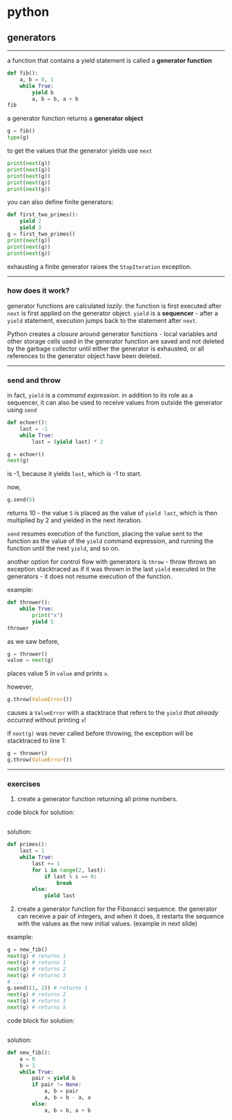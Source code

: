 # python

## generators

---

a function that contains a yield statement is called a **generator function**

```python
def fib():
    a, b = 0, 1
    while True:
        yield b
        a, b = b, a + b
fib
```
<!-- .element: data-thebe-executable-python -->

<!--vert-->

a generator function returns a **generator object**

```python
g = fib()
type(g)
```
<!-- .element: data-thebe-executable-python -->

<!--vert-->
to get the values that the generator yields use `next`

```python
print(next(g))
print(next(g))
print(next(g))
print(next(g))
print(next(g))
```
<!-- .element: data-thebe-executable-python -->
<!--vert-->

you can also define finite generators:
```python
def first_two_primes():
    yield 2
    yield 3
g = first_two_primes()
print(next(g))
print(next(g))
print(next(g))
```
<!-- .element: data-thebe-executable-python -->
exhausting a finite generator raises the `StopIteration` exception.

---

### how does it work?

<!--vert-->

generator functions are calculated *lazily*. the function is first executed after `next` is first applied on the 
generator object. `yield` is a **sequencer** - after a `yield` statement, execution jumps back to the statement after `next`.
<!--vert-->
Python creates a *closure* around generator functions - local variables and other storage cells used in the generator function are
saved and not deleted by the garbage collector until either the generator is exhausted, or all references to the generator
object have been deleted. 

---

### send and throw

<!--vert-->
in fact, `yield` is a *command expression*. in addition to its role as a sequencer, it can also be used to receive
values from outside the generator using `send`
```python
def echoer():
    last = -1
    while True:
        last = (yield last) * 2

g = echoer()
next(g)
```
<!-- .element: data-thebe-executable-python -->

is -1, because it yields `last`, which is -1 to start.
<!--vert-->
now,
```python
g.send(5)
```
<!-- .element: data-thebe-executable-python -->
returns 10 - the value `5` is placed as the value of `yield last`, which is then multiplied by 2 and yielded in the next iteration.

`send` resumes execution of the function, placing the value sent to the function as the value of the `yield`
command expression, and running the function until the next `yield`, and so on.
<!--vert-->

another option for control flow with generators is `throw` - throw throws an exception stacktraced as if it was thrown
 in the last `yield` executed in the generators - it does not resume execution of the function. 
<!--vert-->
example:
```python
def thrower():
    while True:
        print("x")
        yield 5
thrower
```
<!-- .element: data-thebe-executable-python -->
<!--vert-->

as we saw before,
```python
g = thrower()
value = next(g)
```
<!-- .element: data-thebe-executable-python -->

places value 5 in `value` and prints `x`.
<!--vert-->
however,
```python
g.throw(ValueError())
```
<!-- .element: data-thebe-executable-python -->

causes a `ValueError` with a stacktrace that refers to the `yield` *that already occurred* without printing `x`!
<!--vert-->
if `next(g)` was never called before throwing, the exception will be stacktraced to line 1:
```python
g = thrower()
g.throw(ValueError())
```
<!-- .element: data-thebe-executable-python -->

---

### exercises

<!--vert-->
1. create a generator function returning all prime numbers.
<!--vert-->
code block for solution:
```python

```
<!-- .element: data-thebe-executable-python -->
<!--vert-->
solution:
```python
def primes():
    last = 1
    while True:
        last += 1
        for i in range(2, last):
            if last % i == 0:
                break
        else:
            yield last
```
<!-- .element: data-thebe-executable-python -->
<!--vert-->
2. create a generator function for the Fibonacci sequence. the generator can receive a pair of integers,
and when it does, it restarts the sequence with the values as the new initial values. (example in next slide)
<!--vert-->
example:
```python
g = new_fib()
next(g) # returns 1
next(g) # returns 1
next(g) # returns 2
next(g) # returns 3
# ...
g.send((1, 2)) # returns 1
next(g) # returns 2
next(g) # returns 3
next(g) # returns 5
```
<!--vert-->
code block for solution:
```python

```
<!-- .element: data-thebe-executable-python -->
<!--vert-->
solution:
```python
def new_fib():
    a = 0
    b = 1
    while True:
        pair = yield b
        if pair != None:
            a, b = pair
            a, b = b - a, a
        else:
            a, b = b, a + b
```

